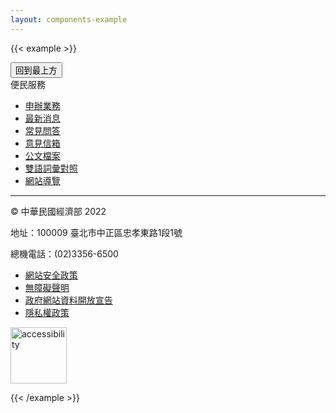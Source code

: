 ```yaml
---
layout: components-example
---
```


{{< example >}}

<div class="d-flex justify-content-center">
  <button type="button" class="btn btn-less-important"><i class="bi bi-arrow-up-circle"></i><span>回到最上方</span></button>
</div>
<footer class="bg-brand-flat">
  <div class="container">
    <div class="title">便民服務</div>
    <ul class="nav">
      <li class="nav-item"><a href="#">申辦業務</a></li>
      <li class="nav-item"><a href="#">最新消息</a></li>
      <li class="nav-item"><a href="#">常見問答</a></li>
      <li class="nav-item"><a href="#">意見信箱</a></li>
      <li class="nav-item"><a href="#">公文檔案</a></li>
      <li class="nav-item"><a href="#">雙語詞彙對照</a></li>
      <li class="nav-item"><a href="#">網站導覽</a></li>
    </ul>
    <hr>
    <p>© 中華民國經濟部 2022</p>
    <p>地址：100009 臺北市中正區忠孝東路1段1號</p>
    <p>總機電話：(02)3356-6500</p>
    <div class="row">
      <div class="col-12 d-md-flex justify-content-md-between">
        <ul class="nav nav-secondary">
          <li class="nav-item"><a href="#">網站安全政策</a></li>
          <li class="nav-item"><a href="#">無障礙聲明</a></li>
          <li class="nav-item"><a href="#">政府網站資料開放宣告</a></li>
          <li class="nav-item"><a href="#">隱私權政策</a></li>
        </ul>
        <div class="align-self-md-center" >
          <img src="https://design.pdis.tw/img/accessibility.jpg" alt="accessibility" width="90">
        </div>
      </div>
    </div>
  </div>
</footer>

{{< /example >}}